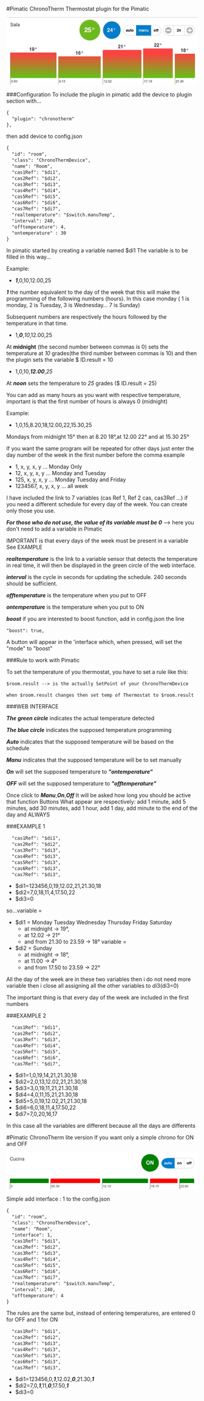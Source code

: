#Pimatic ChronoTherm
Thermostat plugin for the Pimatic

![alt tag](https://github.com/AleZac/pimatic-chronotherm/blob/master/screenshot/ChronoTherm.png)

###Configuration
To include the plugin in pimatic add the device to plugin section with...
```
{
  "plugin": "chronotherm"
},
```
then add device to config.json
```
{
  "id": "room",
  "class": "ChronoThermDevice",
  "name": "Room",
  "cas1Ref": "$di1",
  "cas2Ref": "$di2",
  "cas3Ref": "$di3",
  "cas4Ref": "$di4",
  "cas5Ref": "$di5",
  "cas6Ref": "$di6",
  "cas7Ref": "$di7",
  "realtemperature": "$switch.manuTemp",
  "interval": 240,
  "offtemperature": 4,
  "ontemperature" : 30
}
```

In pimatic started by creating a variable named $di1
The variable is to be filled in this way…

Example:
- ***1***,0,10,12.00,25

***1*** the number equivalent to the day of the week that this will make the programming of the following numbers (hours).
In this case monday ( 1 is monday, 2 is Tuesday, 3 is Wednesday… 7 is Sunday)

Subsequent numbers are respectively the hours followed by the temperature in that time.
- 1,***0***,*10*,12.00,25

At **midnight** (the second number between commas is 0) sets the temperature at *10* grades(the third number between commas is 10) and then the plugin sets the variable $ ID.result = 10

- 1,0,10,***12.00***,*25*

At ***noon*** sets the temperature to *25* grades ($ ID.result = 25)

You can add as many hours as you want with respective temperature,
important is that the first number of hours is always 0 (midnight)

Example:
- 1,0,15,8.20,18,12.00,22,15.30,25

Mondays from midnight 15° then at 8.20 18°,at 12.00 22° and at 15.30 25°

If you want the same program will be repeated for other days
just enter the day number of the week in the first number before the comma
example
- 1, x, y, x, y … Monday Only
- 12, x, y, x, y … Monday and Tuesday
- 125, x, y, x, y … Monday Tuesday and Friday
- 1234567, x, y, x, y … all week

I have included the link to 7 variables (cas Ref 1, Ref 2 cas, cas3Ref …) if you need a different schedule for every day of the week.
You can create only those you use.

***For those who do not use, the value of its variable must be 0***
--> here you don't need to add a variable in Pimatic


IMPORTANT is that every days of the week must be present in a variable
See EXAMPLE

***realtemperature*** is the link to a variable sensor that detects the temperature in real time, it will then be displayed in the green circle of the web interface.

***interval*** is the cycle in seconds for updating the schedule.
240 seconds should be sufficient.

***offtemperature*** is the temperature when you put to OFF

***ontemperature*** is the temperature when you put to ON

***boost*** if you are interested to boost function, add in config.json the line
```
"boost": true,
```
A button will appear in the 'interface which, when pressed, will set the "mode" to "boost"

###Rule to work with Pimatic

To set the temperature of you thermostat, you have to set a rule like this:
```
$room.result --> is the actually SetPoint of your ChronoThermDevice
```
```
when $room.result changes then set temp of Thermostat to $room.result
```

###WEB INTERFACE

***The green circle*** indicates the actual temperature detected

***The blue circle*** indicates the supposed temperature programming

***Auto*** indicates that the supposed temperature will be based on the schedule

***Manu*** indicates that the supposed temperature will be to set manually

***On*** will set the supposed temperature to ***"ontemperature"***

***OFF*** will set the supposed temperature to ***"offtemperature"***

Once click to ***Manu***,***On***,***Off*** It will be asked how long you should be active that function
Buttons What appear are respectively: add 1 minute, add 5 minutes, add 30 minutes, add 1 hour, add 1 day, add minute to the end of the day and ALWAYS

###EXAMPLE 1
```
  "cas1Ref": "$di1",
  "cas2Ref": "$di2",
  "cas3Ref": "$di3",
  "cas4Ref": "$di3",
  "cas5Ref": "$di3",
  "cas6Ref": "$di3",
  "cas7Ref": "$di3",
```
- $di1=123456,0,19,12.02,21,21.30,18
- $di2=7,0,18,11,4,17.50,22
- $di3=0

so…variable =
* $di1 = Monday Tuesday Wednesday Thursday Friday Saturday
  * at midnight -> 19°,
  * at 12.02 -> 21°
  * and from 21.30 to 23.59 -> 18°
variable =
* $di2 = Sunday
  * at midnight -> 18°,
  * at 11.00 -> 4°
  * and from 17.50 to 23.59 -> 22°

All the day of the week are in these two variables then i do not need more variable then i close all assigning all the other variables to $di3 ($di3=0)

The important thing is that every day of the week are included in the first numbers

###EXAMPLE 2
```
  "cas1Ref": "$di1",
  "cas2Ref": "$di2",
  "cas3Ref": "$di3",
  "cas4Ref": "$di4",
  "cas5Ref": "$di5",
  "cas6Ref": "$di6",
  "cas7Ref": "$di7",
```
- $di1=1,0,19,14,21,21.30,18
- $di2=2,0,13,12.02,21,21.30,18
- $di3=3,0,19,11,21,21.30,18
- $di4=4,0,11,15,21,21.30,18
- $di5=5,0,19,12.02,21,21.30,18
- $di6=6,0,18,11,4,17.50,22
- $di7=7,0,20,16,17

In this case all the variables are different because all the days are differents

#Pimatic ChronoTherm lite version
If you want only a simple chrono for ON and OFF

![alt tag](https://github.com/AleZac/pimatic-chronotherm/blob/master/screenshot/ChronoTherm1.png)

Simple add interface : 1 to the config.json

```
{
  "id": "room",
  "class": "ChronoThermDevice",
  "name": "Room",
  "interface": 1,
  "cas1Ref": "$di1",
  "cas2Ref": "$di2",
  "cas3Ref": "$di3",
  "cas4Ref": "$di4",
  "cas5Ref": "$di5",
  "cas6Ref": "$di6",
  "cas7Ref": "$di7",
  "realtemperature": "$switch.manuTemp",
  "interval": 240,
  "offtemperature": 4
}
```

The rules are the same but, instead of entering temperatures, are entered 0 for OFF and 1 for ON

```
  "cas1Ref": "$di1",
  "cas2Ref": "$di2",
  "cas3Ref": "$di3",
  "cas4Ref": "$di3",
  "cas5Ref": "$di3",
  "cas6Ref": "$di3",
  "cas7Ref": "$di3",
```
- $di1=123456,0,***1***,12.02,***0***,21.30,***1***
- $di2=7,0,***1***,11,***0***,17.50,***1***
- $di3=0
